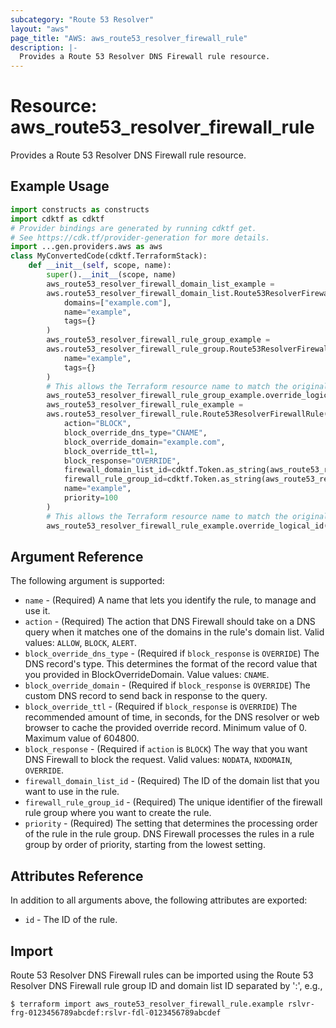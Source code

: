 ```yaml
---
subcategory: "Route 53 Resolver"
layout: "aws"
page_title: "AWS: aws_route53_resolver_firewall_rule"
description: |-
  Provides a Route 53 Resolver DNS Firewall rule resource.
---
```


# Resource: aws_route53_resolver_firewall_rule

Provides a Route 53 Resolver DNS Firewall rule resource.

## Example Usage

```python
import constructs as constructs
import cdktf as cdktf
# Provider bindings are generated by running cdktf get.
# See https://cdk.tf/provider-generation for more details.
import ...gen.providers.aws as aws
class MyConvertedCode(cdktf.TerraformStack):
    def __init__(self, scope, name):
        super().__init__(scope, name)
        aws_route53_resolver_firewall_domain_list_example =
        aws.route53_resolver_firewall_domain_list.Route53ResolverFirewallDomainList(self, "example",
            domains=["example.com"],
            name="example",
            tags={}
        )
        aws_route53_resolver_firewall_rule_group_example =
        aws.route53_resolver_firewall_rule_group.Route53ResolverFirewallRuleGroup(self, "example_1",
            name="example",
            tags={}
        )
        # This allows the Terraform resource name to match the original name. You can remove the call if you don't need them to match.
        aws_route53_resolver_firewall_rule_group_example.override_logical_id("example")
        aws_route53_resolver_firewall_rule_example =
        aws.route53_resolver_firewall_rule.Route53ResolverFirewallRule(self, "example_2",
            action="BLOCK",
            block_override_dns_type="CNAME",
            block_override_domain="example.com",
            block_override_ttl=1,
            block_response="OVERRIDE",
            firewall_domain_list_id=cdktf.Token.as_string(aws_route53_resolver_firewall_domain_list_example.id),
            firewall_rule_group_id=cdktf.Token.as_string(aws_route53_resolver_firewall_rule_group_example.id),
            name="example",
            priority=100
        )
        # This allows the Terraform resource name to match the original name. You can remove the call if you don't need them to match.
        aws_route53_resolver_firewall_rule_example.override_logical_id("example")
```

## Argument Reference

The following argument is supported:

* `name` - (Required) A name that lets you identify the rule, to manage and use it.
* `action` - (Required) The action that DNS Firewall should take on a DNS query when it matches one of the domains in the rule's domain list. Valid values: `ALLOW`, `BLOCK`, `ALERT`.
* `block_override_dns_type` - (Required if `block_response` is `OVERRIDE`) The DNS record's type. This determines the format of the record value that you provided in BlockOverrideDomain. Value values: `CNAME`.
* `block_override_domain` - (Required if `block_response` is `OVERRIDE`) The custom DNS record to send back in response to the query.
* `block_override_ttl` - (Required if `block_response` is `OVERRIDE`) The recommended amount of time, in seconds, for the DNS resolver or web browser to cache the provided override record. Minimum value of 0. Maximum value of 604800.
* `block_response` - (Required if `action` is `BLOCK`) The way that you want DNS Firewall to block the request. Valid values: `NODATA`, `NXDOMAIN`, `OVERRIDE`.
* `firewall_domain_list_id` - (Required) The ID of the domain list that you want to use in the rule.
* `firewall_rule_group_id` - (Required) The unique identifier of the firewall rule group where you want to create the rule.
* `priority` - (Required) The setting that determines the processing order of the rule in the rule group. DNS Firewall processes the rules in a rule group by order of priority, starting from the lowest setting.

## Attributes Reference

In addition to all arguments above, the following attributes are exported:

* `id` - The ID of the rule.

## Import

 Route 53 Resolver DNS Firewall rules can be imported using the Route 53 Resolver DNS Firewall rule group ID and domain list ID separated by ':', e.g.,

```
$ terraform import aws_route53_resolver_firewall_rule.example rslvr-frg-0123456789abcdef:rslvr-fdl-0123456789abcdef
```

<!-- cache-key: cdktf-0.17.0-pre.15 input-5b0145cecce85a13e484694f54329cf9ee7fe2b66c235e273cf5098884cb082c -->